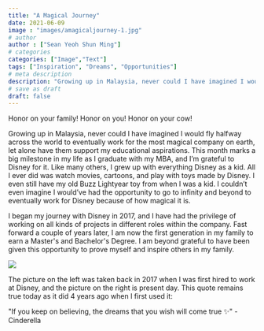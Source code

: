 ```yaml
---
title: "A Magical Journey"
date: 2021-06-09
image : "images/amagicaljourney-1.jpg"
# author
author : ["Sean Yeoh Shun Ming"]
# categories
categories: ["Image","Text"]
tags: ["Inspiration", "Dreams", "Opportunities"]
# meta description
description: "Growing up in Malaysia, never could I have imagined I would fly halfway across the world to eventually work for the most magical company on earth, let alone have them support my educational aspirations."
# save as draft
draft: false
---
```


Honor on your family! Honor on you! Honor on your cow! 

Growing up in Malaysia, never could I have imagined I would fly halfway across the world to eventually work for the most magical company on earth, let alone have them support my educational aspirations. This month marks a big milestone in my life as I graduate with my MBA, and I’m grateful to Disney for it. Like many others, I grew up with everything Disney as a kid. All I ever did was watch movies, cartoons, and play with toys made by Disney. I even still have my old Buzz Lightyear toy from when I was a kid. I couldn’t even imagine I would’ve had the opportunity to go to infinity and beyond to eventually work for Disney because of how magical it is.

I began my journey with Disney in 2017, and I have had the privilege of working on all kinds of projects in different roles within the company. Fast forward a couple of years later, I am now the first generation in my family to earn a Master's and Bachelor's Degree. I am beyond grateful to have been given this opportunity to prove myself and inspire others in my family. 

<img src="/images/amagicaljourney-2.jpg"/>

The picture on the left was taken back in 2017 when I was first hired to work at Disney, and the picture on the right is present day. This quote remains true today as it did 4 years ago when I first used it:

"If you keep on believing, the dreams that you wish will come true ✨" -Cinderella
